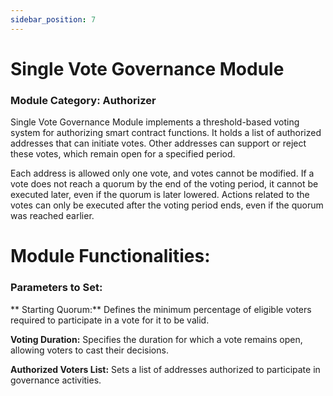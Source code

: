 ```yaml
---
sidebar_position: 7
---
```


# Single Vote Governance Module

### Module Category: Authorizer

Single Vote Governance Module implements a threshold-based voting system for authorizing smart contract functions. It holds a list of authorized addresses that can initiate votes. Other addresses can support or reject these votes, which remain open for a specified period.

Each address is allowed only one vote, and votes cannot be modified. If a vote does not reach a quorum by the end of the voting period, it cannot be executed later, even if the quorum is later lowered. Actions related to the votes can only be executed after the voting period ends, even if the quorum was reached earlier.

# Module Functionalities:

### Parameters to Set:

** Starting Quorum:** Defines the minimum percentage of eligible voters required to participate in a vote for it to be valid.

**Voting Duration:** Specifies the duration for which a vote remains open, allowing voters to cast their decisions. 

**Authorized Voters List:** Sets a list of addresses authorized to participate in governance activities. 
